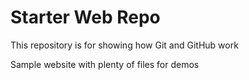 # Starter Web Repo

This repository is for showing how Git and GitHub work

Sample website with plenty of files for demos